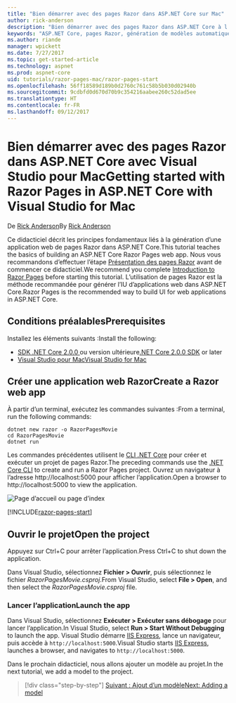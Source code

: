 ```yaml
---
title: "Bien démarrer avec des pages Razor dans ASP.NET Core sur Mac"
author: rick-anderson
description: "Bien démarrer avec des pages Razor dans ASP.NET Core à l’aide de Visual Studio pour Mac"
keywords: "ASP.NET Core, pages Razor, génération de modèles automatique, Entity Framework Core, EF, EF Core, base de données, mac, macOS, Visual Studio pour Mac"
ms.author: riande
manager: wpickett
ms.date: 7/27/2017
ms.topic: get-started-article
ms.technology: aspnet
ms.prod: aspnet-core
uid: tutorials/razor-pages-mac/razor-pages-start
ms.openlocfilehash: 56ff18589d189b0d2760c761c58b5b030d02940b
ms.sourcegitcommit: 9cdbfd0d670d70b9c354216aabee260c52dad5ee
ms.translationtype: HT
ms.contentlocale: fr-FR
ms.lasthandoff: 09/12/2017
---
```

# <a name="getting-started-with-razor-pages-in-aspnet-core-with-visual-studio-for-mac"></a><span data-ttu-id="ab299-104">Bien démarrer avec des pages Razor dans ASP.NET Core avec Visual Studio pour Mac</span><span class="sxs-lookup"><span data-stu-id="ab299-104">Getting started with Razor Pages in ASP.NET Core with Visual Studio for Mac</span></span>

<span data-ttu-id="ab299-105">De [Rick Anderson](https://twitter.com/RickAndMSFT)</span><span class="sxs-lookup"><span data-stu-id="ab299-105">By [Rick Anderson](https://twitter.com/RickAndMSFT)</span></span>

<span data-ttu-id="ab299-106">Ce didacticiel décrit les principes fondamentaux liés à la génération d’une application web de pages Razor dans ASP.NET Core.</span><span class="sxs-lookup"><span data-stu-id="ab299-106">This tutorial teaches the basics of building an ASP.NET Core Razor Pages web app.</span></span> <span data-ttu-id="ab299-107">Nous vous recommandons d’effectuer l’étape [Présentation des pages Razor](xref:mvc/razor-pages/index) avant de commencer ce didacticiel.</span><span class="sxs-lookup"><span data-stu-id="ab299-107">We recommend you complete [Introduction to Razor Pages](xref:mvc/razor-pages/index) before starting this tutorial.</span></span> <span data-ttu-id="ab299-108">L’utilisation de pages Razor est la méthode recommandée pour générer l’IU d’applications web dans ASP.NET Core.</span><span class="sxs-lookup"><span data-stu-id="ab299-108">Razor Pages is the recommended way to build UI for web applications in ASP.NET Core.</span></span>

## <a name="prerequisites"></a><span data-ttu-id="ab299-109">Conditions préalables</span><span class="sxs-lookup"><span data-stu-id="ab299-109">Prerequisites</span></span>

<span data-ttu-id="ab299-110">Installez les éléments suivants :</span><span class="sxs-lookup"><span data-stu-id="ab299-110">Install the following:</span></span>

* <span data-ttu-id="ab299-111">[SDK .NET Core 2.0.0 ](https://www.microsoft.com/net/core) ou version ultérieure</span><span class="sxs-lookup"><span data-stu-id="ab299-111">[.NET Core 2.0.0 SDK](https://www.microsoft.com/net/core) or later</span></span>
* [<span data-ttu-id="ab299-112">Visual Studio pour Mac</span><span class="sxs-lookup"><span data-stu-id="ab299-112">Visual Studio for Mac</span></span>](https://www.visualstudio.com/vs/visual-studio-mac/)

## <a name="create-a-razor-web-app"></a><span data-ttu-id="ab299-113">Créer une application web Razor</span><span class="sxs-lookup"><span data-stu-id="ab299-113">Create a Razor web app</span></span>

<span data-ttu-id="ab299-114">À partir d’un terminal, exécutez les commandes suivantes :</span><span class="sxs-lookup"><span data-stu-id="ab299-114">From a terminal, run the following commands:</span></span>

```console
dotnet new razor -o RazorPagesMovie
cd RazorPagesMovie
dotnet run
```

<span data-ttu-id="ab299-115">Les commandes précédentes utilisent le [CLI .NET Core](https://docs.microsoft.com/dotnet/core/tools/dotnet) pour créer et exécuter un projet de pages Razor.</span><span class="sxs-lookup"><span data-stu-id="ab299-115">The preceding commands use the [.NET Core CLI](https://docs.microsoft.com/dotnet/core/tools/dotnet) to create and run a Razor Pages project.</span></span> <span data-ttu-id="ab299-116">Ouvrez un navigateur à l’adresse http://localhost:5000 pour afficher l’application.</span><span class="sxs-lookup"><span data-stu-id="ab299-116">Open a browser to http://localhost:5000 to view the application.</span></span>

![Page d’accueil ou page d’index](../razor-pages/razor-pages-start/_static/home.png)

[!INCLUDE[razor-pages-start](../../includes/RP/razor-pages-start.md)]

## <a name="open-the-project"></a><span data-ttu-id="ab299-118">Ouvrir le projet</span><span class="sxs-lookup"><span data-stu-id="ab299-118">Open the project</span></span>

<span data-ttu-id="ab299-119">Appuyez sur Ctrl+C pour arrêter l’application.</span><span class="sxs-lookup"><span data-stu-id="ab299-119">Press Ctrl+C to shut down the application.</span></span>

<span data-ttu-id="ab299-120">Dans Visual Studio, sélectionnez **Fichier > Ouvrir**, puis sélectionnez le fichier *RazorPagesMovie.csproj*.</span><span class="sxs-lookup"><span data-stu-id="ab299-120">From Visual Studio, select **File > Open**, and then select the *RazorPagesMovie.csproj* file.</span></span>

### <a name="launch-the-app"></a><span data-ttu-id="ab299-121">Lancer l’application</span><span class="sxs-lookup"><span data-stu-id="ab299-121">Launch the app</span></span>

<span data-ttu-id="ab299-122">Dans Visual Studio, sélectionnez **Exécuter > Exécuter sans débogage** pour lancer l’application.</span><span class="sxs-lookup"><span data-stu-id="ab299-122">In Visual Studio, select **Run > Start Without Debugging** to launch the app.</span></span> <span data-ttu-id="ab299-123">Visual Studio démarre [IIS Express](https://docs.microsoft.com/iis/extensions/introduction-to-iis-express/iis-express-overview), lance un navigateur, puis accède à `http://localhost:5000`.</span><span class="sxs-lookup"><span data-stu-id="ab299-123">Visual Studio starts [IIS Express](https://docs.microsoft.com/iis/extensions/introduction-to-iis-express/iis-express-overview), launches a browser, and navigates to `http://localhost:5000`.</span></span>

<span data-ttu-id="ab299-124">Dans le prochain didacticiel, nous allons ajouter un modèle au projet.</span><span class="sxs-lookup"><span data-stu-id="ab299-124">In the next tutorial, we add a model to the project.</span></span>

>[!div class="step-by-step"]
[<span data-ttu-id="ab299-125">Suivant : Ajout d’un modèle</span><span class="sxs-lookup"><span data-stu-id="ab299-125">Next: Adding a model</span></span>](xref:tutorials/razor-pages-mac/model)
